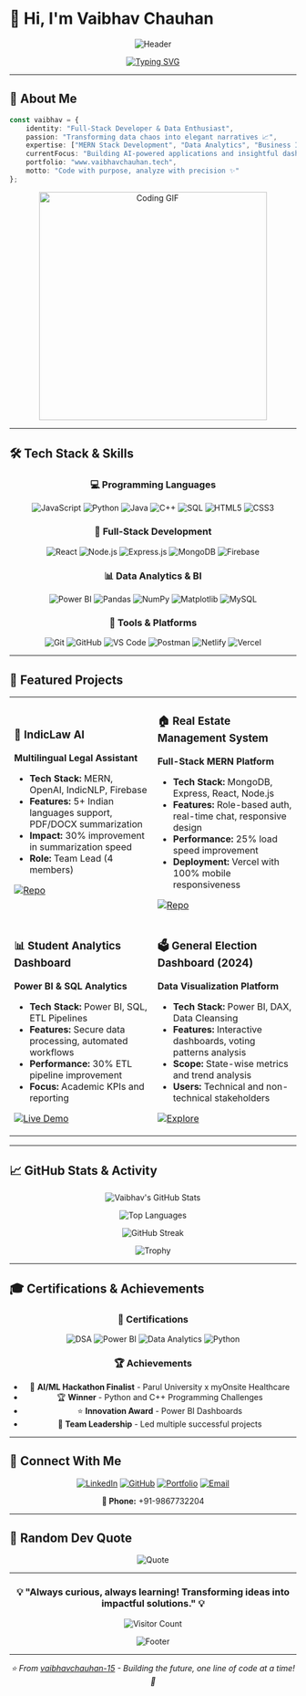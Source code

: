 # 👋 Hi, I'm Vaibhav Chauhan

<div align="center">
  
  ![Header](https://capsule-render.vercel.app/api?type=waving&color=gradient&height=300&section=header&text=Vaibhav%20Chauhan&fontSize=50&fontAlign=70&fontAlignY=40&desc=Full-Stack%20Developer%20%7C%20Data%20Analyst%20%7C%20Open%20Source%20Contributor&descAlign=70&descAlignY=60)
  
  [![Typing SVG](https://readme-typing-svg.demolab.com?font=Fira+Code&size=22&duration=3000&pause=1000&color=36BCF7&center=true&vCenter=true&width=600&lines=Full-Stack+Web+Developer+(MERN)+%F0%9F%9A%80;Data+Analyst+%F0%9F%93%8A;Open+Source+Contributor+%F0%9F%8C%8D;Transforming+Data+into+Insights;Building+Scalable+Web+Solutions)](https://git.io/typing-svg)

</div>

---

## 🚀 About Me

```typescript
const vaibhav = {
    identity: "Full-Stack Developer & Data Enthusiast",
    passion: "Transforming data chaos into elegant narratives 📈",
    expertise: ["MERN Stack Development", "Data Analytics", "Business Intelligence"],
    currentFocus: "Building AI-powered applications and insightful dashboards",
    portfolio: "www.vaibhavchauhan.tech",
    motto: "Code with purpose, analyze with precision ✨"
};
```

<div align="center">
  <img src="https://media.giphy.com/media/qgQUggAC3Pfv687qPC/giphy.gif" width="400" alt="Coding GIF"/>
</div>

---

## 🛠️ Tech Stack & Skills

<div align="center">

### 💻 Programming Languages
![JavaScript](https://img.shields.io/badge/JavaScript-F7DF1E?style=for-the-badge&logo=javascript&logoColor=black)
![Python](https://img.shields.io/badge/Python-3776AB?style=for-the-badge&logo=python&logoColor=white)
![Java](https://img.shields.io/badge/Java-ED8B00?style=for-the-badge&logo=openjdk&logoColor=white)
![C++](https://img.shields.io/badge/C++-00599C?style=for-the-badge&logo=cplusplus&logoColor=white)
![SQL](https://img.shields.io/badge/SQL-336791?style=for-the-badge&logo=postgresql&logoColor=white)
![HTML5](https://img.shields.io/badge/HTML5-E34F26?style=for-the-badge&logo=html5&logoColor=white)
![CSS3](https://img.shields.io/badge/CSS3-1572B6?style=for-the-badge&logo=css3&logoColor=white)

### 🚀 Full-Stack Development
![React](https://img.shields.io/badge/React-61DAFB?style=for-the-badge&logo=react&logoColor=black)
![Node.js](https://img.shields.io/badge/Node.js-339933?style=for-the-badge&logo=nodedotjs&logoColor=white)
![Express.js](https://img.shields.io/badge/Express.js-000000?style=for-the-badge&logo=express&logoColor=white)
![MongoDB](https://img.shields.io/badge/MongoDB-47A248?style=for-the-badge&logo=mongodb&logoColor=white)
![Firebase](https://img.shields.io/badge/Firebase-FFCA28?style=for-the-badge&logo=firebase&logoColor=black)

### 📊 Data Analytics & BI
![Power BI](https://img.shields.io/badge/Power_BI-F2C811?style=for-the-badge&logo=powerbi&logoColor=black)
![Pandas](https://img.shields.io/badge/Pandas-150458?style=for-the-badge&logo=pandas&logoColor=white)
![NumPy](https://img.shields.io/badge/NumPy-013243?style=for-the-badge&logo=numpy&logoColor=white)
![Matplotlib](https://img.shields.io/badge/Matplotlib-11557c?style=for-the-badge&logo=plotly&logoColor=white)
![MySQL](https://img.shields.io/badge/MySQL-4479A1?style=for-the-badge&logo=mysql&logoColor=white)

### 🔧 Tools & Platforms
![Git](https://img.shields.io/badge/Git-F05032?style=for-the-badge&logo=git&logoColor=white)
![GitHub](https://img.shields.io/badge/GitHub-181717?style=for-the-badge&logo=github&logoColor=white)
![VS Code](https://img.shields.io/badge/VS_Code-007ACC?style=for-the-badge&logo=visualstudiocode&logoColor=white)
![Postman](https://img.shields.io/badge/Postman-FF6C37?style=for-the-badge&logo=postman&logoColor=white)
![Netlify](https://img.shields.io/badge/Netlify-00C7B7?style=for-the-badge&logo=netlify&logoColor=white)
![Vercel](https://img.shields.io/badge/Vercel-000000?style=for-the-badge&logo=vercel&logoColor=white)

</div>

---

## 🌟 Featured Projects

<div align="center">
<table>
<tr>
<td width="50%">

### 🤖 IndicLaw AI
**Multilingual Legal Assistant**
- **Tech Stack:** MERN, OpenAI, IndicNLP, Firebase
- **Features:** 5+ Indian languages support, PDF/DOCX summarization
- **Impact:** 30% improvement in summarization speed
- **Role:** Team Lead (4 members)

[![Repo](https://img.shields.io/badge/GitHub-View_Code-181717?style=flat-square&logo=github)](https://github.com/vaibhavchauhan-15)

</td>
<td width="50%">

### 🏠 Real Estate Management System
**Full-Stack MERN Platform**
- **Tech Stack:** MongoDB, Express, React, Node.js
- **Features:** Role-based auth, real-time chat, responsive design
- **Performance:** 25% load speed improvement
- **Deployment:** Vercel with 100% mobile responsiveness

[![Repo](https://img.shields.io/badge/GitHub-View_Code-181717?style=flat-square&logo=github)](https://github.com/vaibhavchauhan-15/RealEstate-MERN)

</td>
</tr>
<tr>
<td width="50%">

### 📊 Student Analytics Dashboard
**Power BI & SQL Analytics**
- **Tech Stack:** Power BI, SQL, ETL Pipelines
- **Features:** Secure data processing, automated workflows
- **Performance:** 30% ETL pipeline improvement
- **Focus:** Academic KPIs and reporting

[![Live Demo](https://img.shields.io/badge/Power_BI-View_Dashboard-F2C811?style=flat-square&logo=powerbi)](https://github.com/vaibhavchauhan-15)

</td>
<td width="50%">

### 🗳️ General Election Dashboard (2024)
**Data Visualization Platform**
- **Tech Stack:** Power BI, DAX, Data Cleansing
- **Features:** Interactive dashboards, voting patterns analysis
- **Scope:** State-wise metrics and trend analysis
- **Users:** Technical and non-technical stakeholders

[![Explore](https://img.shields.io/badge/Power_BI-Explore-F2C811?style=flat-square&logo=powerbi)](https://github.com/vaibhavchauhan-15)

</td>
</tr>
</table>
</div>

---

## 📈 GitHub Stats & Activity

<div align="center">
  
  ![Vaibhav's GitHub Stats](https://github-readme-stats.vercel.app/api?username=vaibhavchauhan-15&show_icons=true&theme=radical&hide_border=true&count_private=true)
  
  ![Top Languages](https://github-readme-stats.vercel.app/api/top-langs/?username=vaibhavchauhan-15&layout=compact&theme=radical&hide_border=true&langs_count=8)
  
  ![GitHub Streak](https://github-readme-streak-stats.herokuapp.com/?user=vaibhavchauhan-15&theme=radical&hide_border=true)
  
  ![Trophy](https://github-profile-trophy.vercel.app/?username=vaibhavchauhan-15&theme=radical&no-frame=true&no-bg=false&margin-w=4)
  
</div>

---

## 🎓 Certifications & Achievements

<div align="center">

### 📜 Certifications
![DSA](https://img.shields.io/badge/DSA_in_C++-CodeHelp_(Love_Babbar)-FF6B6B?style=for-the-badge&logo=cplusplus&logoColor=white)
![Power BI](https://img.shields.io/badge/Power_BI-PwC_Forage-F2C811?style=for-the-badge&logo=powerbi&logoColor=black)
![Data Analytics](https://img.shields.io/badge/Data_Analytics-Accenture_Forage-A100FF?style=for-the-badge&logo=accenture&logoColor=white)
![Python](https://img.shields.io/badge/Python_for_Data_Science-Coursera-0056D2?style=for-the-badge&logo=coursera&logoColor=white)

### 🏆 Achievements
- 🥈 **AI/ML Hackathon Finalist** - Parul University x myOnsite Healthcare
- 🏆 **Winner** - Python and C++ Programming Challenges
- ⭐ **Innovation Award** - Power BI Dashboards
- 🎯 **Team Leadership** - Led multiple successful projects

</div>

---

## 🤝 Connect With Me

<div align="center">

[![LinkedIn](https://img.shields.io/badge/LinkedIn-0077B5?style=for-the-badge&logo=linkedin&logoColor=white)](https://linkedin.com/in/vaibhavchauhan15)
[![GitHub](https://img.shields.io/badge/GitHub-181717?style=for-the-badge&logo=github&logoColor=white)](https://github.com/vaibhavchauhan-15)
[![Portfolio](https://img.shields.io/badge/Portfolio-FF5722?style=for-the-badge&logo=google-chrome&logoColor=white)](https://www.vaibhavchauhan.tech)
[![Email](https://img.shields.io/badge/Email-D14836?style=for-the-badge&logo=gmail&logoColor=white)](mailto:vaibhavchauhan12353@gmail.com)

**📱 Phone:** +91-9867732204

</div>

---

## 💭 Random Dev Quote

<div align="center">
  
  ![Quote](https://quotes-github-readme.vercel.app/api?type=horizontal&theme=radical)
  
</div>

---

<div align="center">
  
  ### 💡 "Always curious, always learning! Transforming ideas into impactful solutions." 💡
  
  ![Visitor Count](https://profile-counter.glitch.me/vaibhavchauhan-15/count.svg)
  
  ![Footer](https://capsule-render.vercel.app/api?type=waving&color=gradient&height=100&section=footer)
  
</div>

---

<div align="center">
  <i>⭐ From <a href="https://github.com/vaibhavchauhan-15">vaibhavchauhan-15</a> - Building the future, one line of code at a time! 🚀</i>
</div>
